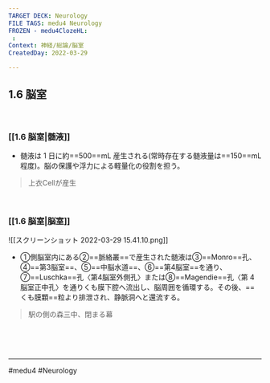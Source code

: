 ```yaml
---
TARGET DECK: Neurology
FILE TAGS: medu4 Neurology
FROZEN - medu4ClozeHL:
 : 
Context: 神経/総論/脳室
CreatedDay: 2022-03-29

---
```


## 1.6 脳室

<br>

### [[1.6 脳室|髄液]]
* 髄液は 1 日に約==500==mL 産生される(常時存在する髄液量は==150==mL程度)。脳の保護や浮力による軽量化の役割を担う。
>上衣Cellが産生
<!--ID: 1648705158688-->


<br>

### [[1.6 脳室|脳室]]
![[スクリーンショット 2022-03-29 15.41.10.png]]
* ①側脳室内にある②==脈絡叢==で産生された髄液は③==Monro==孔、④==第3脳室==、⑤==中脳水道==、⑥==第4脳室==を通り、⑦==Luschka==孔〈第4脳室外側孔〉または⑧==Magendie==孔〈第 4 脳室正中孔〉を通りくも膜下腔へ流出し、脳周囲を循環する。その後、==くも膜顆==粒より排泄され、静脈洞へと還流する。
>駅の側の森三中、閉まる幕
<!--ID: 1648705158696-->




<br><br><br>

---
#medu4 #Neurology 